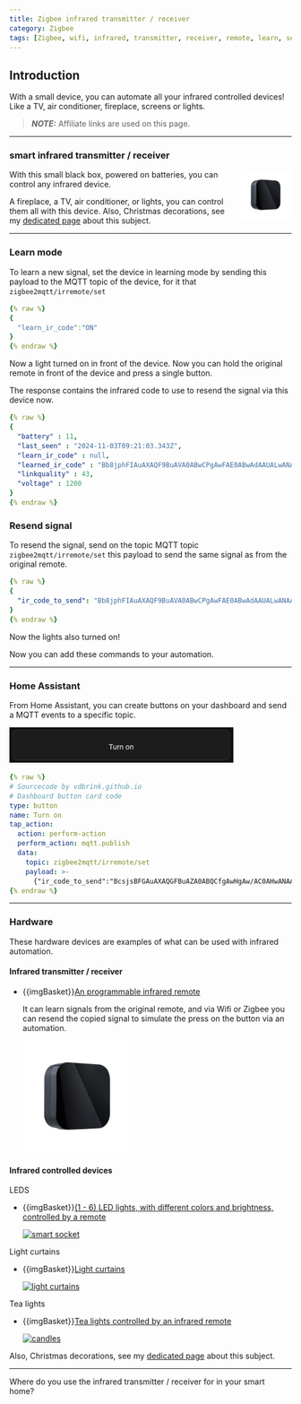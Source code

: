```yaml
---
title: Zigbee infrared transmitter / receiver
category: Zigbee
tags: [Zigbee, wifi, infrared, transmitter, receiver, remote, learn, send, air conditioner, TV, fireplace, lights, screens]
---
```


## Introduction

With a small device, you can automate all your infrared controlled devices! 
Like a TV, air conditioner, fireplace, screens or lights.

> **_NOTE:_** Affiliate links are used on this page.

---
### smart infrared transmitter / receiver

<a href="/buy/images_zigbee/zigbee_ir_remote.webp"><img src="/buy/images_zigbee/zigbee_ir_remote.webp" alt="infrared remote control" width="90px" style="margin-left:15px;float:right" /></a>
With this small black box, powered on batteries, you can control any infrared device.

A fireplace, a TV, air conditioner, or lights, you can control them all with this device.
Also, Christmas decorations, see my [dedicated page](/projects/automate_christmas_decorations#infrared-lights) about this subject.

---
### Learn mode

To learn a new signal, set the device in learning mode by sending this payload to the MQTT topic of the device, for it that `zigbee2mqtt/irremote/set`
```yaml
{% raw %}
{     
  "learn_ir_code":"ON" 
}
{% endraw %}
```
Now a light turned on in front of the device.
Now you can hold the original remote in front of the device and press a single button.

The response contains the infrared code to use to resend the signal via this device now.
```yaml
{% raw %}
{
  "battery" : 11,
  "last_seen" : "2024-11-03T09:21:03.343Z",
  "learn_ir_code" : null,
  "learned_ir_code" : "Bb8jphFIAuAXAQF9BuAVA0ABwCPgAwFAE0ABwAdAAUALwANAAUALCcqdvyPBCEgC///gAgcCCEgC",
  "linkquality" : 43,
  "voltage" : 1200
}
{% endraw %}
```

### Resend signal

To resend the signal, send on the topic MQTT topic `zigbee2mqtt/irremote/set` this payload to send the same signal as from the original remote.

```yaml
{% raw %}
{
  "ir_code_to_send": "Bb8jphFIAuAXAQF9BuAVA0ABwCPgAwFAE0ABwAdAAUALwANAAUALCcqdvyPBCEgC///gAgcCCEgC"
}
{% endraw %}
```

Now the lights also turned on!

Now you can add these commands to your automation.

---
### Home Assistant

From Home Assistant, you can create buttons on your dashboard and send a MQTT events to a specific topic.

<img src="images_infrared/ha_mqtt_button.png" alt="Home Assistant button send MQTT event" width="400px">

```yaml
{% raw %}
# Sourcecode by vdbrink.github.io
# Dashboard button card code
type: button
name: Turn on
tap_action:
  action: perform-action
  perform_action: mqtt.publish
  data:
    topic: zigbee2mqtt/irremote/set
    payload: >-
      {"ir_code_to_send":"BcsjsBFGAuAXAQGFBuAZA0ABQCfgAwHgAw/AC0AHwANAAUALCc+dyyPDCEYC///gCgcCCEYC"}
{% endraw %}
```

---
### Hardware

These hardware devices are examples of what can be used with infrared automation.

#### Infrared transmitter / receiver

* {{imgBasket}}<a href="/buy/smart_home_best_buy_tips#infrared-remote-control" target="_blank">An programmable infrared remote</a>

  It can learn signals from the original remote, and via Wifi or Zigbee you can resend the copied signal to simulate the press on the button via an automation.

  <a href="/buy/smart_home_best_buy_tips#infrared-remote-control" target="_blank">
    <img src="/buy/images_zigbee/zigbee_ir_remote.webp" alt="infrared remote control" width="200px" class="buy-link"/>
  </a>
  
#### Infrared controlled devices

LEDS
* {{imgBasket}}<a href="https://s.click.aliexpress.com/e/_EIwZk97" target="_blank">(1 - 6) LED lights, with different colors and brightness, controlled by a remote</a>

  <a href="https://s.click.aliexpress.com/e/_EIwZk97" target="_blank">
    <img src="/buy/images_diy/led_lamp_with_remote.avif" alt="smart socket" width="200px" class="buy-link"/>
  </a>

Light curtains

* {{imgBasket}}<a href="https://s.click.aliexpress.com/e/" target="_blank">Light curtains</a>

  <a href="https://s.click.aliexpress.com/e/" target="_blank">
  <img src="images_infrared/light_string.avif" alt="light curtains" width="200px" class="buy-link"/>
  </a>

Tea lights

* {{imgBasket}}<a href="https://s.click.aliexpress.com/e/_DFWJ9gH" target="_blank">Tea lights controlled by an infrared remote</a>

  <a href="https://s.click.aliexpress.com/e/_DFWJ9gH" target="_blank">
    <img src="../projects/images_christmas_decorations/tea_lights_with_ir_remote.avif" alt="candles" width="200px" class="buy-link"/>
  </a>

Also, Christmas decorations, see my [dedicated page](/projects/automate_christmas_decorations#infrared-lights) about this subject.

---

Where do you use the infrared transmitter / receiver for in your smart home?